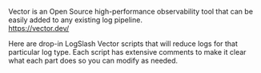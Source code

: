 Vector is an Open Source high-performance observability tool that can be easily added to any existing log pipeline.  
https://vector.dev/  
  
Here are drop-in LogSlash Vector scripts that will reduce logs for that particular log type. Each script has extensive comments to make it clear what each part does so you can modify as needed.
